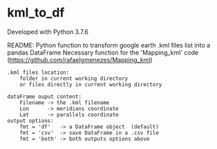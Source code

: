 # kml_to_df
Developed with Python 3.7.6

README:
    Python function to transform google earth .kml files list into a pandas DataFrame 
    Necessary function for the 'Mapping_kml' code (https://github.com/rafaelgmenezes/Mapping_kml)
    
    .kml files location:
        folder in current working directory
        or files directly in current working directory
    
    dataFrame ouput content: 
        Filename -> the .kml filename 
        Lon      -> meridians coordinate
        Lat      -> parallels coordinate
    output options: 
        fmt = 'df'   -> a DataFrame object  (default)
        fmt = 'csv'  -> save DataFrame in a .csv file
        fmt = 'both' -> both outputs options above
